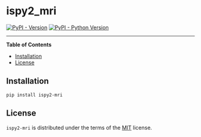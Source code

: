 # ispy2_mri

[![PyPI - Version](https://img.shields.io/pypi/v/ispy2-mri.svg)](https://pypi.org/project/ispy2-mri)
[![PyPI - Python Version](https://img.shields.io/pypi/pyversions/ispy2-mri.svg)](https://pypi.org/project/ispy2-mri)

-----

**Table of Contents**

- [Installation](#installation)
- [License](#license)

## Installation

```console
pip install ispy2-mri
```

## License

`ispy2-mri` is distributed under the terms of the [MIT](https://spdx.org/licenses/MIT.html) license.
